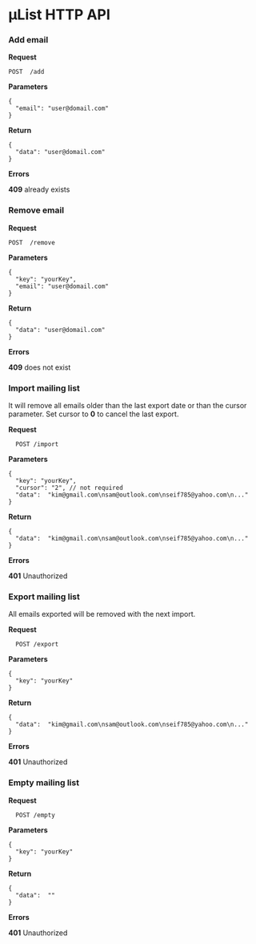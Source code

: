 # µList HTTP API

### Add email

**Request**

    POST  /add

**Parameters**

    {
      "email": "user@domail.com"
    }

**Return**

    {
      "data": "user@domail.com"
    }


**Errors**

**409** already exists


### Remove email

**Request**

    POST  /remove

**Parameters**

    {
      "key": "yourKey",
      "email": "user@domail.com"
    }

**Return**

    {
      "data": "user@domail.com"
    }


**Errors**

**409** does not exist


### Import mailing list

It will remove all emails older than the last export date or than the cursor parameter. Set cursor to **0** to cancel the last export.

**Request**

      POST /import

**Parameters**

    {
      "key": "yourKey",
      "cursor": "2", // not required
      "data":  "kim@gmail.com\nsam@outlook.com\nseif785@yahoo.com\n..."
    }

**Return**

    {
      "data":  "kim@gmail.com\nsam@outlook.com\nseif785@yahoo.com\n..."
    }

**Errors**

**401** Unauthorized


### Export mailing list

All emails exported will be removed with the next import.

**Request**

      POST /export

**Parameters**

    {
      "key": "yourKey"
    }

**Return**

    {
      "data":  "kim@gmail.com\nsam@outlook.com\nseif785@yahoo.com\n..."
    }

**Errors**

**401** Unauthorized


### Empty mailing list

**Request**

      POST /empty

**Parameters**

    {
      "key": "yourKey"
    }

**Return**

    {
      "data":  ""
    }

**Errors**

**401** Unauthorized
